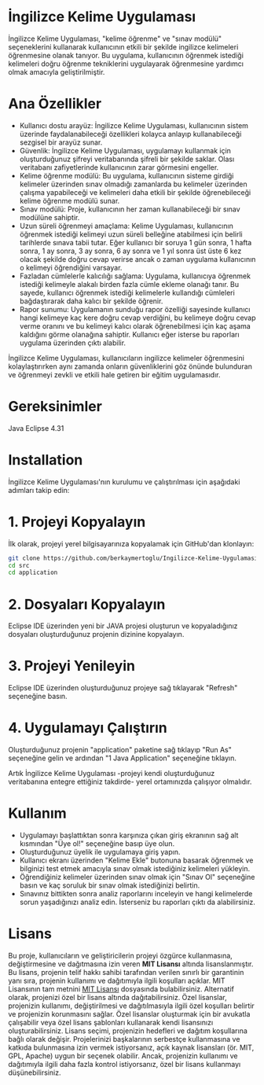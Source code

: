 # İngilizce Kelime Uygulaması

İngilizce Kelime Uygulaması, "kelime öğrenme" ve "sınav modülü" seçeneklerini kullanarak kullanıcının etkili bir şekilde ingilizce kelimeleri öğrenmesine olanak tanıyor. Bu uygulama, kullanıcının öğrenmek istediği kelimeleri doğru öğrenme tekniklerini uygulayarak öğrenmesine yardımcı olmak amacıyla geliştirilmiştir.

# Ana Özellikler

* Kullanıcı dostu arayüz: İngilizce Kelime Uygulaması, kullanıcının sistem üzerinde faydalanabileceği özellikleri kolayca anlayıp kullanabileceği sezgisel bir arayüz sunar.
* Güvenlik: İngilizce Kelime Uygulaması, uygulamayı kullanmak için oluşturduğunuz şifreyi veritabanında şifreli bir şekilde saklar. Olası veritabanı zafiyetlerinde kullanıcının zarar görmesini engeller.
* Kelime öğrenme modülü: Bu uygulama, kullanıcının sisteme girdiği kelimeler üzerinden sınav olmadığı zamanlarda bu kelimeler üzerinden çalışma yapabileceği ve kelimeleri daha etkili bir şekilde öğrenebileceği kelime öğrenme modülü sunar.
* Sınav modülü: Proje, kullanıcının her zaman kullanabileceği bir sınav modülüne sahiptir.
* Uzun süreli öğrenmeyi amaçlama: Kelime Uygulaması, kullanıcının öğrenmek istediği kelimeyi uzun süreli belleğine atabilmesi için belirli tarihlerde sınava tabii tutar. Eğer kullanıcı bir soruya 1 gün sonra, 1 hafta sonra, 1 ay sonra, 3 ay sonra, 6 ay sonra ve 1 yıl sonra üst üste 6 kez olacak şekilde doğru cevap verirse ancak o zaman uygulama kullanıcının o kelimeyi öğrendiğini varsayar.
* Fazladan cümlelerle kalıcılığı sağlama: Uygulama, kullanıcıya öğrenmek istediği kelimeyle alakalı birden fazla cümle ekleme olanağı tanır. Bu sayede, kullanıcı öğrenmek istediği kelimelerle kullandığı cümleleri bağdaştırarak daha kalıcı bir şekilde öğrenir.
* Rapor sunumu: Uygulamanın sunduğu rapor özelliği sayesinde kullanıcı hangi kelimeye kaç kere doğru cevap verdiğini, bu kelimeye doğru cevap verme oranını ve bu kelimeyi kalıcı olarak öğrenebilmesi için kaç aşama kaldığını görme olanağına sahiptir. Kullanıcı eğer isterse bu raporları uygulama üzerinden çıktı alabilir.

İngilizce Kelime Uygulaması, kullanıcıların ingilizce kelimeler öğrenmesini kolaylaştırırken aynı zamanda onların güvenliklerini göz önünde bulunduran ve öğrenmeyi zevkli ve etkili hale getiren bir eğitim uygulamasıdır.

# Gereksinimler

Java Eclipse 4.31

# Installation

İngilizce Kelime Uygulaması'nın kurulumu ve çalıştırılması için aşağıdaki adımları takip edin:

# 1. Projeyi Kopyalayın

İlk olarak, projeyi yerel bilgisayarınıza kopyalamak için GitHub'dan klonlayın:

```bash
git clone https://github.com/berkaymertoglu/Ingilizce-Kelime-Uygulamasi.git
cd src
cd application
```

# 2. Dosyaları Kopyalayın

Eclipse IDE üzerinden yeni bir JAVA projesi oluşturun ve kopyaladığınız dosyaları oluşturduğunuz projenin dizinine kopyalayın.

# 3. Projeyi Yenileyin

Eclipse IDE üzerinden oluşturduğunuz projeye sağ tıklayarak "Refresh" seçeneğine basın.

# 4. Uygulamayı Çalıştırın

Oluşturduğunuz projenin "application" paketine sağ tıklayıp "Run As" seçeneğine gelin ve ardından "1 Java Application" seçeneğine tıklayın.

Artık İngilizce Kelime Uygulaması -projeyi kendi oluşturduğunuz veritabanına entegre ettiğiniz takdirde- yerel ortamınızda çalışıyor olmalıdır.

# Kullanım

* Uygulamayı başlattıktan sonra karşınıza çıkan giriş ekranının sağ alt kısmından "Üye ol!" seçeneğine basıp üye olun.
* Oluşturduğunuz üyelik ile uygulamaya giriş yapın.
* Kullanıcı ekranı üzerinden "Kelime Ekle" butonuna basarak öğrenmek ve bilginizi test etmek amacıyla sınav olmak istediğiniz kelimeleri yükleyin.
* Öğrendiğiniz kelimeler üzerinden sınav olmak için "Sınav Ol" seçeneğine basın ve kaç soruluk bir sınav olmak istediğinizi belirtin.
* Sınavınız bittikten sonra analiz raporlarını inceleyin ve hangi kelimelerde sorun yaşadığınızı analiz edin. İsterseniz bu raporları çıktı da alabilirsiniz.

# Lisans

Bu proje, kullanıcıların ve geliştiricilerin projeyi özgürce kullanmasına, değiştirmesine ve dağıtmasına izin veren **MIT Lisansı** altında lisanslanmıştır. Bu lisans, projenin telif hakkı sahibi tarafından verilen sınırlı bir garantinin yanı sıra, projenin kullanımı ve dağıtımıyla ilgili koşulları açıklar.
MIT Lisansının tam metnini [MIT Lisansı](https://opensource.org/licenses/MIT) dosyasında bulabilirsiniz.
Alternatif olarak, projenizi özel bir lisans altında dağıtabilirsiniz. Özel lisanslar, projenizin kullanımı, değiştirilmesi ve dağıtılmasıyla ilgili özel koşulları belirtir ve projenizin korunmasını sağlar. Özel lisanslar oluşturmak için bir avukatla çalışabilir veya özel lisans şablonları kullanarak kendi lisansınızı oluşturabilirsiniz.
Lisans seçimi, projenizin hedefleri ve dağıtım koşullarına bağlı olarak değişir. Projelerinizi başkalarının serbestçe kullanmasına ve katkıda bulunmasına izin vermek istiyorsanız, açık kaynak lisansları (ör. MIT, GPL, Apache) uygun bir seçenek olabilir. Ancak, projenizin kullanımı ve dağıtımıyla ilgili daha fazla kontrol istiyorsanız, özel bir lisans kullanmayı düşünebilirsiniz.



